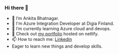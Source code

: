 ### Hi there 👋

- 🔭 I’m Ankita Bhatnagar.
- 🌱 I'm Azure Integration Developer at Digia Finland.
- 🌱 I’m currently learning Azure cloud and devops.
- 👯 Check out [my portfolio](https://cranky-clarke-2dab1c.netlify.app/) hosted on netlify.
- 📫 How to reach me: [Linkedin](https://www.linkedin.com/in/ankita-bhatnagar-b9101b21/)
- Eager to learn new things and develop skills.


